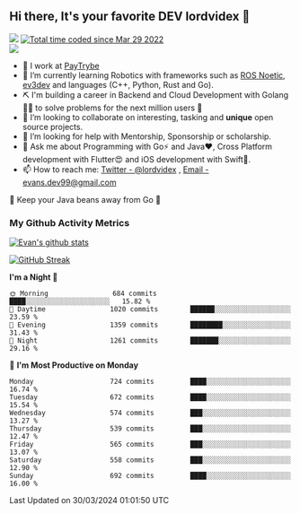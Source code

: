## Hi there, It's your favorite DEV lordvidex 👋
<img src="https://komarev.com/ghpvc/?username=lordvidex&label=Views&color=blue&style=plastic" /> <a href="https://wakatime.com/@0e56db35-d16b-410a-acc0-4085055304bf"><img src="https://wakatime.com/badge/user/0e56db35-d16b-410a-acc0-4085055304bf.svg" alt="Total time coded since Mar 29 2022" /></a>  
![](https://github-profile-trophy.vercel.app/?username=lordvidex)
- 🔭 I work at [PayTrybe](https://www.paytrybe.com)
- 🌱 I’m currently learning Robotics with frameworks such as [ROS Noetic](ros.org), [ev3dev](www.ev3dev.org) and languages (C++, Python, Rust and Go).
- ⛏️ I'm building a career in Backend and Cloud Development with Golang 🧙🏼 to solve problems for the next million users 🤌
- 👯 I’m looking to collaborate on interesting, tasking and **unique** open source projects.
- 🤔 I’m looking for help with Mentorship, Sponsorship or scholarship.
- 💬 Ask me about Programming with Go⚡️ and Java❤️, Cross Platform development with Flutter😍 and iOS development with Swift🚀.
- 📫 How to reach me: [Twitter - @lordvidex](https://twitter.com/lordvidex) , [Email - evans.dev99@gmail.com](mailto:evans.dev99@gmail.com?body=Hello%20Evans,)
  
    
🎤 Keep your Java beans away from Go 🌚
  
  
### My Github Activity Metrics
<div>
<!-- <a href="https://github.com/lordvidex">
  <img src="https://github-readme-stats.vercel.app/api/top-langs/?username=lordvidex&theme=light" />
</a>    -->
<!-- [![Top Langs](https://github-readme-stats.vercel.app/api/top-langs/?username=lordvidex)](https://github.com/lordvidex/)  -->
<a href="https://github.com/lordvidex">
 <img src="https://github-readme-stats.vercel.app/api?username=lordvidex&show_icons=true&theme=light&line_height=27" alt="Evan's github stats"/>
</a>
</div>

[![GitHub Streak](https://github-readme-streak-stats.herokuapp.com?user=lordvidex&theme=github-dark&hide_border=true)](https://git.io/streak-stats)

<!--
  <a href="https://github.com/iampawan/FlutterExampleApps">
    <img align="center" src="https://github-readme-stats.vercel.app/api/pin/?username=iampawan&repo=FlutterExampleApps&theme=light" />

  </a>
  <a href="https://github.com/iampawan/VelocityX">
   <img align="center" src="https://github-readme-stats.vercel.app/api/pin/?username=iampawan&repo=VelocityX&theme=light" />
  </a>
-->
<!--START_SECTION:waka-->
**I'm a Night 🦉** 

```text
🌞 Morning                684 commits         ████░░░░░░░░░░░░░░░░░░░░░   15.82 % 
🌆 Daytime                1020 commits        ██████░░░░░░░░░░░░░░░░░░░   23.59 % 
🌃 Evening                1359 commits        ████████░░░░░░░░░░░░░░░░░   31.43 % 
🌙 Night                  1261 commits        ███████░░░░░░░░░░░░░░░░░░   29.16 % 
```
📅 **I'm Most Productive on Monday** 

```text
Monday                   724 commits         ████░░░░░░░░░░░░░░░░░░░░░   16.74 % 
Tuesday                  672 commits         ████░░░░░░░░░░░░░░░░░░░░░   15.54 % 
Wednesday                574 commits         ███░░░░░░░░░░░░░░░░░░░░░░   13.27 % 
Thursday                 539 commits         ███░░░░░░░░░░░░░░░░░░░░░░   12.47 % 
Friday                   565 commits         ███░░░░░░░░░░░░░░░░░░░░░░   13.07 % 
Saturday                 558 commits         ███░░░░░░░░░░░░░░░░░░░░░░   12.90 % 
Sunday                   692 commits         ████░░░░░░░░░░░░░░░░░░░░░   16.00 % 
```



 Last Updated on 30/03/2024 01:01:50 UTC
<!--END_SECTION:waka-->
